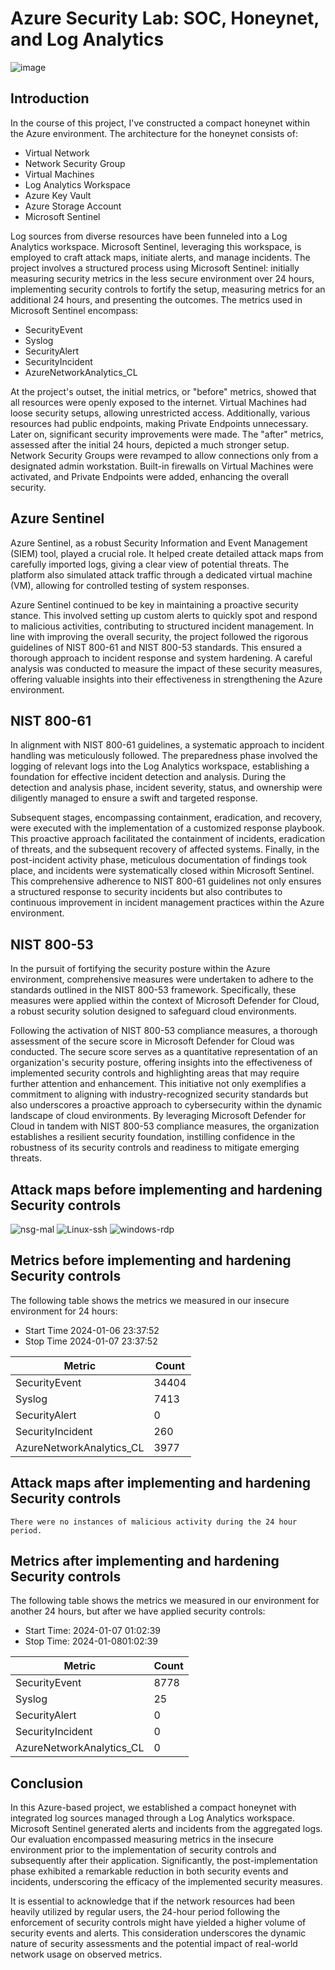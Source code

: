 # Azure Security Lab: SOC, Honeynet, and Log Analytics
![image](https://github.com/isaac-daniel00/Cloud-SOC/assets/155948481/66974b07-6480-4c23-a6c6-a46d32584486)

## Introduction

In the course of this project, I've constructed a compact honeynet within the Azure environment. The architecture for the honeynet consists of:

- Virtual Network
- Network Security Group
- Virtual Machines
- Log Analytics Workspace
- Azure Key Vault
- Azure Storage Account
- Microsoft Sentinel

Log sources from diverse resources have been funneled into a Log Analytics workspace. Microsoft Sentinel, leveraging this workspace, is employed to craft attack maps, initiate alerts, and manage incidents. The project involves a structured process using Microsoft Sentinel: initially measuring security metrics in the less secure environment over 24 hours, implementing security controls to fortify the setup, measuring metrics for an additional 24 hours, and presenting the outcomes. The metrics used in Microsoft Sentinel encompass:

- SecurityEvent
- Syslog
- SecurityAlert
- SecurityIncident
- AzureNetworkAnalytics_CL

At the project's outset, the initial metrics, or "before" metrics, showed that all resources were openly exposed to the internet. Virtual Machines had loose security setups, allowing unrestricted access. Additionally, various resources had public endpoints, making Private Endpoints unnecessary. Later on, significant security improvements were made. The "after" metrics, assessed after the initial 24 hours, depicted a much stronger setup. Network Security Groups were revamped to allow connections only from a designated admin workstation. Built-in firewalls on Virtual Machines were activated, and Private Endpoints were added, enhancing the overall security.

## Azure Sentinel
Azure Sentinel, as a robust Security Information and Event Management (SIEM) tool, played a crucial role. It helped create detailed attack maps from carefully imported logs, giving a clear view of potential threats. The platform also simulated attack traffic through a dedicated virtual machine (VM), allowing for controlled testing of system responses.

Azure Sentinel continued to be key in maintaining a proactive security stance. This involved setting up custom alerts to quickly spot and respond to malicious activities, contributing to structured incident management. In line with improving the overall security, the project followed the rigorous guidelines of NIST 800-61 and NIST 800-53 standards. This ensured a thorough approach to incident response and system hardening. A careful analysis was conducted to measure the impact of these security measures, offering valuable insights into their effectiveness in strengthening the Azure environment.

## NIST 800-61

In alignment with NIST 800-61 guidelines, a systematic approach to incident handling was meticulously followed. The preparedness phase involved the logging of relevant logs into the Log Analytics workspace, establishing a foundation for effective incident detection and analysis. During the detection and analysis phase, incident severity, status, and ownership were diligently managed to ensure a swift and targeted response.

Subsequent stages, encompassing containment, eradication, and recovery, were executed with the implementation of a customized response playbook. This proactive approach facilitated the containment of incidents, eradication of threats, and the subsequent recovery of affected systems. Finally, in the post-incident activity phase, meticulous documentation of findings took place, and incidents were systematically closed within Microsoft Sentinel. This comprehensive adherence to NIST 800-61 guidelines not only ensures a structured response to security incidents but also contributes to continuous improvement in incident management practices within the Azure environment.

## NIST 800-53

In the pursuit of fortifying the security posture within the Azure environment, comprehensive measures were undertaken to adhere to the standards outlined in the NIST 800-53 framework. Specifically, these measures were applied within the context of Microsoft Defender for Cloud, a robust security solution designed to safeguard cloud environments.

Following the activation of NIST 800-53 compliance measures, a thorough assessment of the secure score in Microsoft Defender for Cloud was conducted. The secure score serves as a quantitative representation of an organization's security posture, offering insights into the effectiveness of implemented security controls and highlighting areas that may require further attention and enhancement. This initiative not only exemplifies a commitment to aligning with industry-recognized security standards but also underscores a proactive approach to cybersecurity within the dynamic landscape of cloud environments. By leveraging Microsoft Defender for Cloud in tandem with NIST 800-53 compliance measures, the organization establishes a resilient security foundation, instilling confidence in the robustness of its security controls and readiness to mitigate emerging threats.

## Attack maps before implementing and hardening Security controls
![nsg-mal](https://github.com/isaac-daniel00/Cloud-SOC/assets/155948481/7b2877ae-2ce6-4125-b04f-6f67e25b51b5)
![Linux-ssh](https://github.com/isaac-daniel00/Cloud-SOC/assets/155948481/9e0ae808-a78a-4b9c-a2c1-27b95350f25a)
![windows-rdp](https://github.com/isaac-daniel00/Cloud-SOC/assets/155948481/fa5ed3be-3ba6-402d-a0ac-7fabd5dc4848)

## Metrics before implementing and hardening Security controls

The following table shows the metrics we measured in our insecure environment for 24 hours:
- Start Time 2024-01-06 23:37:52
- Stop Time 2024-01-07 23:37:52

| Metric                   | Count
| ------------------------ | -----
| SecurityEvent            | 34404
| Syslog                   | 7413
| SecurityAlert            | 0
| SecurityIncident         | 260
| AzureNetworkAnalytics_CL | 3977

## Attack maps after implementing and hardening Security controls

```There were no instances of malicious activity during the 24 hour period. ```

## Metrics after implementing and hardening Security controls

The following table shows the metrics we measured in our environment for another 24 hours, but after we have applied security controls:
- Start Time: 2024-01-07 01:02:39
- Stop Time: 2024-01-0801:02:39

| Metric                   | Count
| ------------------------ | -----
| SecurityEvent            | 8778
| Syslog                   | 25
| SecurityAlert            | 0
| SecurityIncident         | 0
| AzureNetworkAnalytics_CL | 0

## Conclusion

In this Azure-based project, we established a compact honeynet with integrated log sources managed through a Log Analytics workspace. Microsoft Sentinel generated alerts and incidents from the aggregated logs. Our evaluation encompassed measuring metrics in the insecure environment prior to the implementation of security controls and subsequently after their application. Significantly, the post-implementation phase exhibited a remarkable reduction in both security events and incidents, underscoring the efficacy of the implemented security measures.

It is essential to acknowledge that if the network resources had been heavily utilized by regular users, the 24-hour period following the enforcement of security controls might have yielded a higher volume of security events and alerts. This consideration underscores the dynamic nature of security assessments and the potential impact of real-world network usage on observed metrics.
